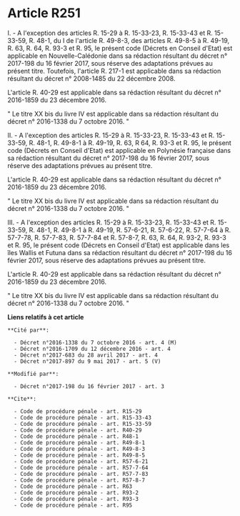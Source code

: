 # Article R251

I. - A l'exception des articles R. 15-29 à R. 15-33-23, R. 15-33-43 et R. 15-33-59, R. 48-1, du I de l'article R. 49-8-3, des
articles R. 49-8-5 à R. 49-19, R. 63, R. 64, 
R. 93-3 et R. 95, le présent code (Décrets en Conseil d'Etat) est applicable en Nouvelle-Calédonie dans sa rédaction
résultant du décret n° 2017-198 du 16 février 2017, sous réserve des adaptations prévues au présent titre. Toutefois,
l'article R. 217-1 est applicable dans sa rédaction résultant du décret n° 2008-1485 du 22 décembre 2008. 

L'article R. 40-29 est applicable dans sa rédaction résultant du décret n° 2016-1859 du 23 décembre 2016. 

" Le titre XX bis du livre IV est applicable dans sa rédaction résultant du décret n° 2016-1338 du 7 octobre 2016. " 

II. - A l'exception des articles R. 15-29 à R. 15-33-23, R. 15-33-43 et R. 15-33-59, R. 48-1, R. 49-8-1 à R. 49-19, R. 63, R
64, R. 93-3 et R. 95, le présent code (Décrets en Conseil d'Etat) est applicable en Polynésie française dans sa rédaction
résultant du décret n° 2017-198 du 16 février 2017, sous réserve des adaptations prévues au présent titre. 

L'article R. 40-29 est applicable dans sa rédaction résultant du décret n° 2016-1859 du 23 décembre 2016. 

" Le titre XX bis du livre IV est applicable dans sa rédaction résultant du décret n° 2016-1338 du 7 octobre 2016. " 

III. - A l'exception des articles R. 15-29 à R. 15-33-23, R. 15-33-43 et R. 15-33-59, R. 48-1, R. 49-8-1 à R. 49-19, R.
57-6-21, R. 57-6-22, R. 57-7-64 à R. 57-7-78, R. 57-7-83, R. 57-7-84 et R. 57-8-7, R. 63, R. 64, R. 93-2, R. 93-3 et R. 95,
le présent code (Décrets en Conseil d'Etat) est applicable dans les îles Wallis et Futuna dans sa rédaction résultant du
décret n° 2017-198 du 16 février 2017, sous réserve des adaptations prévues au présent titre. 

L'article R. 40-29 est applicable dans sa rédaction résultant du décret n° 2016-1859 du 23 décembre 2016. 

" Le titre XX bis du livre IV est applicable dans sa rédaction résultant du décret n° 2016-1338 du 7 octobre 2016. "

**Liens relatifs à cet article**

	**Cité par**:

	  - Décret n°2016-1338 du 7 octobre 2016 - art. 4 (M)
	  - Décret n°2016-1709 du 12 décembre 2016 - art. 4
	  - Décret n°2017-683 du 28 avril 2017 - art. 4
	  - Décret n°2017-897 du 9 mai 2017 - art. 5 (V)

	**Modifié par**:

	  - Décret n°2017-198 du 16 février 2017 - art. 3

	**Cite**:

	  - Code de procédure pénale - art. R15-29
	  - Code de procédure pénale - art. R15-33-43
	  - Code de procédure pénale - art. R15-33-59
	  - Code de procédure pénale - art. R40-29
	  - Code de procédure pénale - art. R48-1
	  - Code de procédure pénale - art. R49-8-1
	  - Code de procédure pénale - art. R49-8-3
	  - Code de procédure pénale - art. R49-8-5
	  - Code de procédure pénale - art. R57-6-21
	  - Code de procédure pénale - art. R57-7-64
	  - Code de procédure pénale - art. R57-7-83
	  - Code de procédure pénale - art. R57-8-7
	  - Code de procédure pénale - art. R63
	  - Code de procédure pénale - art. R93-2
	  - Code de procédure pénale - art. R93-3
	  - Code de procédure pénale - art. R95
